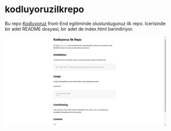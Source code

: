 # kodluyoruzilkrepo
Bu repo [Kodluyoruz](https://www.kodluyoruz.org/) front-End egitiminde olusturdugunuz ilk repo. Icerisinde bir adet README dosyasi, bir adet de index.html barindiriyor.

![proje resmi](https://raw.githubusercontent.com/Kodluyoruz/taskforce/main/git/odev1/figures/markdown.png)